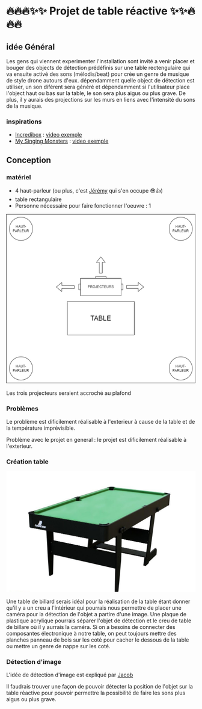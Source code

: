 # 🔥🔥🔥✨✨ Projet de table réactive ✨✨🔥🔥🔥
## idée Général

Les gens qui viennent experimenter l'installation sont invité a venir placer et bouger des objects de détection prédéfinis sur une table rectengulaire qui va ensuite activé des sons (mélodis/beat) pour crée un genre de musique de style drone autours d'eux. dépendamment quelle object de détection est utiliser, un son diférent sera généré et dépendamment si l'utilisateur place l'object haut ou bas sur la table, le son sera plus aigus ou plus grave. De plus, il y aurais des projections sur les murs en liens avec l'intensité du sons de la musique.

### inspirations
- [Incredibox](https://www.incredibox.com/fr/) : [video exemple](https://www.youtube.com/watch?v=kjOJ1a_HrZs)
- [My Singing Monsters](https://www.bigbluebubble.com/home/games/my-singing-monsters-series/my-singing-monsters/) : [video exemple](https://www.youtube.com/watch?v=KqreWm5ZpHw)


## Conception
### matériel
- 4 haut-parleur (ou plus, c'est [Jérémy](https://jayiscooler.github.io/Projet_table_interactive/#/) qui s'en occupe 😎👍)
- table rectangulaire
- Personne nécessaire pour faire fonctionner l'oeuvre : 1

![plan du projet dans le petit studio](images/plan_projet.drawio.png)

Les trois projecteurs seraient accroché au plafond  

### Problèmes

Le problème est dificilement réalisable à l'exterieur à cause de la table et de la température imprévisible.

Problème avec le projet en general : le projet est dificilement réalisable à l'exterieur.

### Création table

![image d'une table de billard](images/table.jpg)

Une table de billard serais idéal pour la réalisation de la table étant donner qu'il y a un creu a l'intérieur qui pourrais nous permettre de placer une caméra pour la détection de l'objet a partire d'une image. Une plaque de plastique acrylique pourrais séparer l'objet de détection et le creu de table de billare où il y aurrais la caméra. Si on a besoins de connecter des composantes électronique à notre table, on peut toujours mettre des planches panneau de bois sur les coté pour cacher le dessous de la table ou mettre un genre de nappe sur les coté.

### Détection d'image
L'idée de détection d'image est expliqué par [Jacob](https://externalsip.github.io/rechercheProjetFinalRepo)

Il faudrais trouver une façon de pouvoir détecter la position de l'objet sur la table réactive pour pouvoir permettre la possibilité de faire les sons plus aigus ou plus grave.






